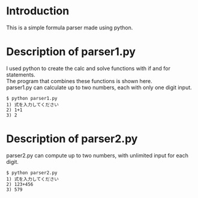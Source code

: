 # Introduction
This is a simple formula parser made using python.

# Description of parser1.py
I used python to create the calc and solve functions with if and for statements.<br>
The program that combines these functions is shown here.<br>
parser1.py can calculate up to two numbers, each with only one digit input.<br>

```
$ python parser1.py
1) 式を入力してください
2) 1+1
3) 2
```

# Description of parser2.py

parser2.py can compute up to two numbers, with unlimited input for each digit.

```
$ python parser2.py
1) 式を入力してください
2) 123+456
3) 579
```